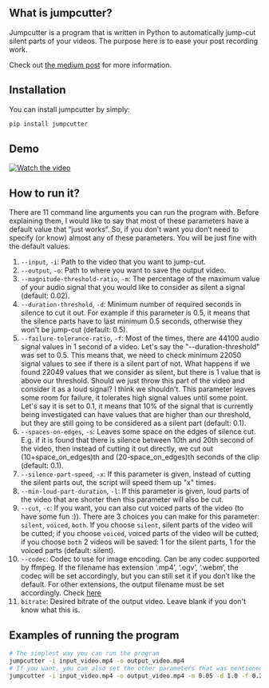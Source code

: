 ## What is jumpcutter?

Jumpcutter is a program that is written in Python to automatically jump-cut silent parts of your videos.
The purpose here is to ease your post recording work.

Check out [the medium post](https://medium.com/@emkademy/how-to-jump-cut-silent-parts-of-your-videos-automatically-with-python-2e4b96320dc1)
for more information.

## Installation
You can install jumpcutter by simply:

```bash
pip install jumpcutter 
```

## Demo

[![Watch the video](https://img.youtube.com/vi/UDjzm_lzWOA/hqdefault.jpg)](https://youtu.be/UDjzm_lzWOA)

## How to run it?
There are 11 command line arguments you can run the program with. 
Before explaining them, I would like to say that most of these parameters 
have a default value that “just works”. So, if you don’t want you don’t need to specify 
(or know) almost any of these parameters. You will be just fine with the default values.

1. `--input`, `-i`: Path to the video that you want to jump-cut.
2. `--output`, `-o`: Path to where you want to save the output video.
3. `--magnitude-threshold-ratio`, `-m`: The percentage of the maximum value of your audio signal that you would like to 
     consider as silent a signal (default: 0.02).
4. `--duration-threshold`, `-d`: Minimum number of required seconds in silence to cut it out. For example if this parameter 
     is 0.5, it means that the silence parts have to last minimum 0.5 seconds, otherwise they won't be jump-cut (default: 0.5).
5. `--failure-tolerance-ratio`, `-f`: Most of the times, there are 44100 audio signal values in 1 second of a video. 
     Let's say the "--duration-threshold" was set to 0.5. This means that, we need to check minimum 22050 signal 
     values to see if there is a silent part of not. What happens if we found 22049 values that we consider as silent, 
     but there is 1 value that is above our threshold. Should we just throw this part of the video and consider it as a 
     loud signal? I think we shouldn't. This parameter leaves some room for failure, it tolerates high signal values until 
     some point. Let's say it is set to 0.1, it means that 10% of the signal that is currently being investigated can 
     have values that are higher than our threshold, but they are still going to be considered as a silent part (default: 0.1).
6. `--spaces-on-edges`, `-s`: Leaves some space on the edges of silence cut. E.g. if it is found that there is 
     silence between 10th and 20th second of the video, then instead of cutting it out directly, we cut out 
     (10+space_on_edges)th and (20-space_on_edges)th seconds of the clip (default: 0.1).
7. `--silence-part-speed`, `-x`: If this parameter is given, instead of cutting the silent parts out, the script will 
     speed them up "x" times.
8. `--min-loud-part-duration`, `-l`: If this parameter is given, loud parts of the video that are shorter then this 
     parameter will also be cut.
9. `--cut`, `-c`: If you want, you can also cut voiced parts of the video (to have some fun :)). There are 3 choices 
     you can make for this parameter: `silent`, `voiced`, `both`. If you choose `silent`, silent parts of the video will
     be cutted; if you choose `voiced`, voiced parts of the video will be cutted; if you choose `both` 2 videos will be
     saved: 1 for the silent parts, 1 for the voiced parts (default: silent).
10. `--codec`: Codec to use for image encoding. Can be any codec supported by ffmpeg. If the filename 
     has extension ‘.mp4’, ‘.ogv’, ‘.webm’, the codec will be set accordingly, but you can still set
     it if you don’t like the default. For other extensions, the output filename must be set accordingly. 
     Check [here](https://zulko.github.io/moviepy/ref/VideoClip/VideoClip.html#moviepy.video.compositing.CompositeVideoClip.CompositeVideoClip.write_videofile)
11. `bitrate`: Desired bitrate of the output video. Leave blank if you don't know what this is.
     
## Examples of running the program

```bash
# The simplest way you can run the program
jumpcutter -i input_video.mp4 -o output_video.mp4
# If you want, you can also set the other parameters that was mentioned
jumpcutter -i input_video.mp4 -o output_video.mp4 -m 0.05 -d 1.0 -f 0.2 -s 0.2 -x 2000 -l 1.0 -c both
```
